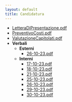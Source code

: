 ```yaml
---
layout: default
title: Candidatura
---
```

- [LetteraDiPresentazione.pdf](./docs/Candidatura/./LetteraDiPresentazione.pdf)
- [PreventivoCosti.pdf](./docs/Candidatura/./PreventivoCosti.pdf)
- [ValutazioneCapitolati.pdf](./docs/Candidatura/./ValutazioneCapitolati.pdf)
- **Verbali**
  - **Esterni**
    - [26-10-23.pdf](./docs/Candidatura/./Verbali/Esterni/26-10-23.pdf)
  - **Interni**
    - [17-10-23.pdf](./docs/Candidatura/./Verbali/Interni/17-10-23.pdf)
    - [18-10-23.pdf](./docs/Candidatura/./Verbali/Interni/18-10-23.pdf)
    - [21-10-23.pdf](./docs/Candidatura/./Verbali/Interni/21-10-23.pdf)
    - [25-10-23.pdf](./docs/Candidatura/./Verbali/Interni/25-10-23.pdf)
    - [26-10-23.pdf](./docs/Candidatura/./Verbali/Interni/26-10-23.pdf)
    - [29-10-23.pdf](./docs/Candidatura/./Verbali/Interni/29-10-23.pdf)
    - [30-10-23.pdf](./docs/Candidatura/./Verbali/Interni/30-10-23.pdf)
